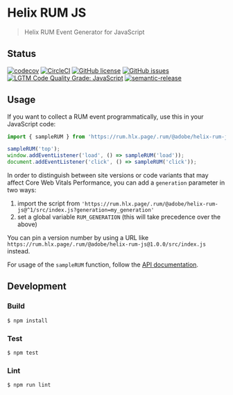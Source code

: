 # Helix RUM JS

> Helix RUM Event Generator for JavaScript

## Status
[![codecov](https://img.shields.io/codecov/c/github/adobe/helix-rum-js.svg)](https://codecov.io/gh/adobe/helix-rum-js)
[![CircleCI](https://img.shields.io/circleci/project/github/adobe/helix-rum-js.svg)](https://circleci.com/gh/adobe/helix-rum-js)
[![GitHub license](https://img.shields.io/github/license/adobe/helix-rum-js.svg)](https://github.com/adobe/helix-rum-js/blob/master/LICENSE.txt)
[![GitHub issues](https://img.shields.io/github/issues/adobe/helix-rum-js.svg)](https://github.com/adobe/helix-rum-js/issues)
[![LGTM Code Quality Grade: JavaScript](https://img.shields.io/lgtm/grade/javascript/g/adobe/helix-rum-js.svg?logo=lgtm&logoWidth=18)](https://lgtm.com/projects/g/adobe/helix-rum-js)
[![semantic-release](https://img.shields.io/badge/%20%20%F0%9F%93%A6%F0%9F%9A%80-semantic--release-e10079.svg)](https://github.com/semantic-release/semantic-release)

## Usage

If you want to collect a RUM event programmatically, use this in your JavaScript code:


```javascript
import { sampleRUM } from 'https://rum.hlx.page/.rum/@adobe/helix-rum-js@^1/src/index.js';

sampleRUM('top');
window.addEventListener('load', () => sampleRUM('load'));
document.addEventListener('click', () => sampleRUM('click'));
```

In order to distinguish between site versions or code variants that may affect Core Web Vitals Performance, you can add a `generation` parameter in two ways:

1. import the script from `'https://rum.hlx.page/.rum/@adobe/helix-rum-js@^1/src/index.js?generation=my_generation'`
2. set a global variable `RUM_GENERATION` (this will take precedence over the above)

You can pin a version number by using a URL like `https://rum.hlx.page/.rum/@adobe/helix-rum-js@1.0.0/src/index.js` instead.

For usage of the `sampleRUM` function, follow the [API documentation](docs/API.md).

## Development

### Build

```bash
$ npm install
```

### Test

```bash
$ npm test
```

### Lint

```bash
$ npm run lint
```
